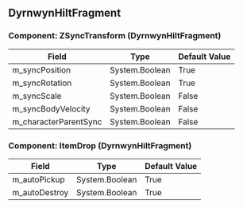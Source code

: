 ## DyrnwynHiltFragment

### Component: ZSyncTransform (DyrnwynHiltFragment)

|Field|Type|Default Value|
|---|---|---|
|m_syncPosition|System.Boolean|True|
|m_syncRotation|System.Boolean|True|
|m_syncScale|System.Boolean|False|
|m_syncBodyVelocity|System.Boolean|False|
|m_characterParentSync|System.Boolean|False|

### Component: ItemDrop (DyrnwynHiltFragment)

|Field|Type|Default Value|
|---|---|---|
|m_autoPickup|System.Boolean|True|
|m_autoDestroy|System.Boolean|True|

